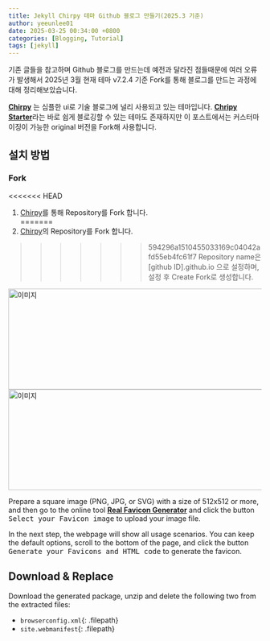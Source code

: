 ```yaml
---
title: Jekyll Chirpy 테마 Github 블로그 만들기(2025.3 기준)
author: yeeunlee01
date: 2025-03-25 00:34:00 +0800
categories: [Blogging, Tutorial]
tags: [jekyll]
---
```


기존 글들을 참고하며 Github 블로그를 만드는데 예전과 달라진 점들때문에 여러 오류가 발생해서 2025년 3월 현재 테마 v7.2.4 기준 Fork를 통해 블로그를 만드는 과정에 대해 정리해보았습니다.  

[**Chirpy**](https://github.com/cotes2020/jekyll-theme-chirpy) 는 심플한 ui로 기술 블로그에 널리 사용되고 있는 테마입니다. [**Chripy Starter**](https://github.com/cotes2020/chirpy-starter)라는 바로 쉽게 블로깅할 수 있는 테마도 존재하지만 이 포스트에서는 커스터마이징이 가능한 original 버전을 Fork해 사용합니다.


## 설치 방법

### Fork

<<<<<<< HEAD
1. [Chirpy](https://github.com/cotes2020/jekyll-theme-chirpy)를 통해 Repository를 Fork 합니다.<br>
=======
1. [Chirpy](https://github.com/cotes2020/jekyll-theme-chirpy)의 Repository를 Fork 합니다.

>>>>>>> 594296a1510455033169c04042afd55eb4fc61f7
   Repository name은 [github ID].github.io 으로 설정하며, 설정 후 Create Fork로 생성합니다.

   <img src="/assets/img/posts/2025-03-25-gitblog/fork.jpg" alt="이미지" width="600" height="200">

   <img src="/assets/img/posts/2025-03-25-gitblog/fork2.jpg" alt="이미지" width="600" height="200">


Prepare a square image (PNG, JPG, or SVG) with a size of 512x512 or more, and then go to the online tool [**Real Favicon Generator**](https://realfavicongenerator.net/) and click the button <kbd>Select your Favicon image</kbd> to upload your image file.

In the next step, the webpage will show all usage scenarios. You can keep the default options, scroll to the bottom of the page, and click the button <kbd>Generate your Favicons and HTML code</kbd> to generate the favicon.

## Download & Replace

Download the generated package, unzip and delete the following two from the extracted files:

- `browserconfig.xml`{: .filepath}
- `site.webmanifest`{: .filepath}
